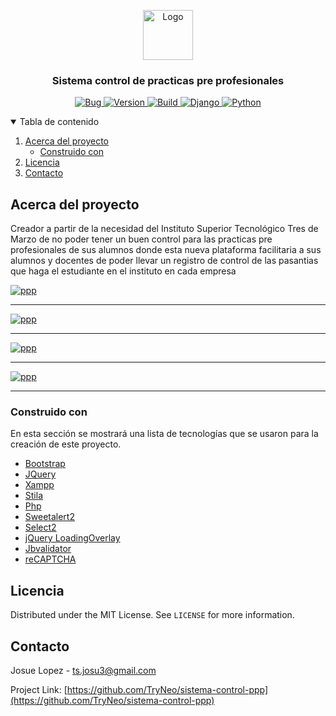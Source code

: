 <p align="center">
  <a href="https://i.ibb.co/DQstGsn/favicon1.png">
    <img src="https://i.ibb.co/DQstGsn/favicon1.png" alt="Logo" width="80" height="80">
  </a>

  <h3 align="center">Sistema control de practicas pre profesionales</h3>
  <p align="center">
    <a href="#">
        <img alt="Bug" src="https://img.shields.io/static/v1?label=REPORT&message=BUG&color=red&style=for-the-badge&logo=openbugbounty&logoColor=white">
    </a>
    <a href="#">
        <img alt="Version" src="https://img.shields.io/static/v1?label=VERSION&message=1.0.1&color=blue&style=for-the-badge">
    </a>
    <a href="#">
        <img alt="Build" src="https://img.shields.io/static/v1?label=BUILD&message=En proceso&color=blue&style=for-the-badge&logo=buildkite&logoColor=white">
    </a>
    <a href="#">
        <img alt="Django" src="https://img.shields.io/static/v1?label=php&message=7.4.29&color=green&style=for-the-badge&logo=php&logoColor=white">
    </a>
     <a href="#">
       <img alt="Python" src="https://img.shields.io/static/v1?label=xampp&message=3.3.0&color=blue&style=for-the-badge&logo=xampp&logoColor=white">
    </a>
  </p>
</p>

<details open="open">
  <summary>Tabla de contenido</summary>
  <ol>
    <li>
      <a href="#acerca-del-proyecto">Acerca del proyecto</a>
      <ul>
        <li><a href="#built-with">Construido con</a></li>
      </ul>
    </li>
    <li><a href="#license">Licencia</a></li>
    <li><a href="#contact">Contacto</a></li>
  </ol>
</details>

## Acerca del proyecto

Creador a partir de la necesidad del Instituto Superior Tecnológico Tres de Marzo de no poder tener un buen control para las practicas pre profesionales de sus alumnos donde esta nueva plataforma facilitaria a sus alumnos y docentes de poder llevar un registro de control de las pasantias que haga el estudiante en el instituto
en cada empresa

[![ppp](https://i.ibb.co/N168wxY/Screenshot-7.jpg)](https://i.ibb.co/N168wxY/Screenshot-7.jpg)

<hr>

[![ppp](https://i.ibb.co/31VFGSR/Screenshot-8.jpg)](https://i.ibb.co/31VFGSR/Screenshot-8.jpg)

<hr>

[![ppp](https://i.ibb.co/wSR4yVx/Screenshot-5.jpg)](https://i.ibb.co/wSR4yVx/Screenshot-5.jpg)

<hr>

[![ppp](https://i.ibb.co/L1vx09w/Screenshot-12.jpg)](https://i.ibb.co/L1vx09w/Screenshot-12.jpg)

<hr>



### Construido con 

En esta sección se mostrará una lista de tecnologías que se usaron para la creación de este proyecto.

* [Bootstrap](https://getbootstrap.com)
* [JQuery](https://jquery.com)
* [Xampp](https://www.apachefriends.org/es/index.html)
* [Stila](https://getstisla.com/)
* [Php](https://www.php.net/)
* [Sweetalert2](https://sweetalert2.github.io/)
* [Select2](https://select2.org/)
* [jQuery LoadingOverlay](https://gasparesganga.com/labs/jquery-loading-overlay/)
* [Jbvalidator](https://emretulek.github.io/jbvalidator/)
* [reCAPTCHA](https://www.google.com/recaptcha/about/)

## Licencia

Distributed under the MIT License. See `LICENSE` for more information.



<!-- CONTACT -->
## Contacto

Josue Lopez - ts.josu3@gmail.com

Project Link: [https://github.com/TryNeo/sistema-control-ppp](https://github.com/TryNeo/sistema-control-ppp)
